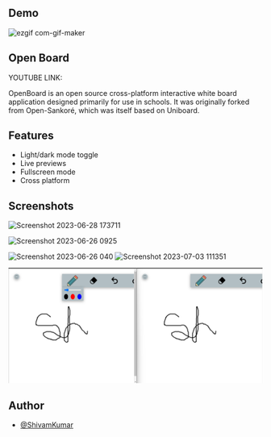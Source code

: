 
## Demo

![ezgif com-gif-maker](https://github.com/shivamkrmnnit/myboard/assets/113784689/a28b1fb8-e451-44c1-9b52-33439431089c)






## Open Board 

YOUTUBE LINK: 

OpenBoard is an open source cross-platform interactive white board application designed primarily for use in schools. It was originally forked from Open-Sankoré, which was itself based on Uniboard.




## Features

- Light/dark mode toggle
- Live previews
- Fullscreen mode
- Cross platform


## Screenshots
![Screenshot 2023-06-28 173711](https://github.com/shivamkrmnnit/myboard/assets/113784689/ee21d155-28e6-412b-a754-8c154b0669a3)

![Screenshot 2023-06-26 0925](https://github.com/shivamkrmnnit/myboard/assets/113784689/37e7c889-b2a4-46f6-9f3a-774925c94fe4)

![Screenshot 2023-06-26 040](https://github.com/shivamkrmnnit/myboard/assets/113784689/c050e5e7-0665-4e61-99a5-e48a31823464)
![Screenshot 2023-07-03 111351](https://github.com/shivamkrmnnit/myboard/assets/113784689/1fa1d08e-a8b4-4be0-8f66-bfad6a002cd2)


![Screenshot 2023-07-03 111351](https://github.com/shivamkrmnnit/myboard/blob/main/imag/Screenshot%202023-07-03%20111351.png)

## Author

- [@ShivamKumar](https://github.com/shivamkrmnnit)

